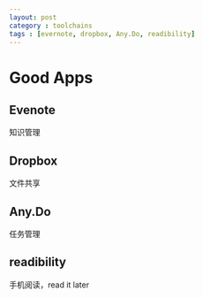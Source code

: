 ```yaml
---
layout: post
category : toolchains
tags : [evernote, dropbox, Any.Do, readibility]
---
```


Good Apps
=============================

Evenote
-----------------
知识管理

Dropbox
-----------------
文件共享

Any.Do
-----------------
任务管理

readibility
-----------------
手机阅读，read it later

